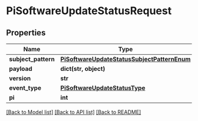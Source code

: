 # PiSoftwareUpdateStatusRequest


## Properties
Name | Type | Description | Notes
------------ | ------------- | ------------- | -------------
**subject_pattern** | [**PiSoftwareUpdateStatusSubjectPatternEnum**](PiSoftwareUpdateStatusSubjectPatternEnum.md) |  | 
**payload** | **dict(str, object)** |  | [optional] 
**version** | **str** |  | 
**event_type** | [**PiSoftwareUpdateStatusType**](PiSoftwareUpdateStatusType.md) |  | 
**pi** | **int** |  | 

[[Back to Model list]](../README.md#documentation-for-models) [[Back to API list]](../README.md#documentation-for-api-endpoints) [[Back to README]](../README.md)


